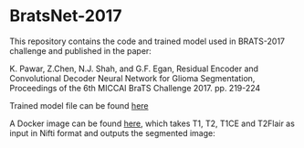 # BratsNet-2017
This repository contains the code and trained model used in BRATS-2017 challenge and published in the paper:

K. Pawar, Z.Chen, N.J. Shah, and G.F. Egan, Residual Encoder and Convolutional Decoder Neural Network for Glioma Segmentation, Proceedings of the 6th MICCAI BraTS Challenge 2017. pp. 219-224

Trained model file can be found [here](https://bridges.monash.edu/ndownloader/files/24163274)

A Docker image can be found [here](https://hub.docker.com/r/kamleshp/brats17/), which takes T1, T2, T1CE and T2Flair as input in Nifti format and outputs the segmented image:


